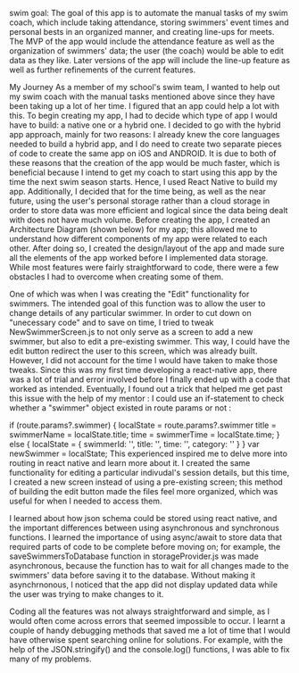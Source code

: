 swim
goal:
The goal of this app is to automate the manual tasks of my swim coach, which include taking attendance, storing swimmers' event times and personal bests in an organized manner, and creating line-ups for meets. The MVP of the app would include the attendance feature as well as the organization of swimmers' data; the user (the coach) would be able to edit data as they like. Later versions of the app will include the line-up feature as well as further refinements of the current features.

My Journey
As a member of my school's swim team, I wanted to help out my swim coach with the manual tasks mentioned above since they have been taking up a lot of her time. I figured that an app could help a lot with this. To begin creating my app, I had to decide which type of app I would have to build: a native one or a hybrid one. I decided to go with the hybrid app approach, mainly for two reasons: I already knew the core languages needed to build a hybrid app, and I do need to create two separate pieces of code to create the same app on iOS and ANDROID. It is due to both of these reasons that the creation of the app would be much faster, which is beneficial because I intend to get my coach to start using this app by the time the next swim season starts. Hence, I used React Native to build my app. Additionally, I decided that for the time being, as well as the near future, using the user's personal storage rather than a cloud storage in order to store data was more efficient and logical since the data being dealt with does not have much volume. Before creating the app, I created an Architecture Diagram (shown below) for my app; this allowed me to understand how different components of my app were related to each other. After doing so, I created the design/layout of the app and made sure all the elements of the app worked before I implemented data storage. While most features were fairly straightforward to code, there were a few obstacles I had to overcome when creating some of them.

One of which was when I was creating the "Edit" functionality for swimmers. The intended goal of this function was to allow the user to change details of any particular swimmer. In order to cut down on "unecessary code" and to save on time, I tried to tweak NewSwimmerScreen.js to not only serve as a screen to add a new swimmer, but also to edit a pre-existing swimmer. This way, I could have the edit button redirect the user to this screen, which was already built. However, I did not account for the time I would have taken to make those tweaks. Since this was my first time developing a react-native app, there was a lot of trial and error involved before I finally ended up with a code that worked as intended. Eventually, I found out a trick that helped me get past this issue with the help of my mentor : I could use an if-statement to check whether a "swimmer" object existed in route params or not :

  if (route.params?.swimmer) {
  localState = route.params?.swimmer
  title = swimmerName = localState.title;
  time = swimmerTime = localState.time;
} 
else {
  localState = {
    swimmerId: '',
    title: '',
    time: '',
    category: ''
  }
}
var newSwimmer = localState;
This experienced inspired me to delve more into routing in react native and learn more about it. I created the same functionality for editing a particular indivudal's session details, but this time, I created a new screen instead of using a pre-existing screen; this method of building the edit button made the files feel more organized, which was useful for when I needed to access them.

I learned about how json schema could be stored using react native, and the important differences between using asynchronous and synchronous functions. I learned the importance of using async/await to store data that required parts of code to be complete before moving on; for example, the saveSwimmersToDatabase function in storageProvider.js was made asynchronous, because the function has to wait for all changes made to the swimmers' data before saving it to the database. Without making it asynchrnonous, I noticed that the app did not display updated data while the user was trying to make changes to it.

Coding all the features was not always straightforward and simple, as I would often come across errors that seemed impossible to occur. I learnt a couple of handy debugging methods that saved me a lot of time that I would have otherwise spent searching online for solutions. For example, with the help of the JSON.stringify() and the console.log() functions, I was able to fix many of my problems.
